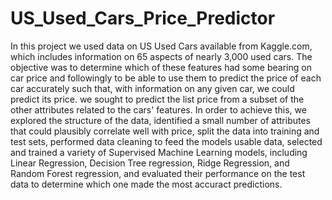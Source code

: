 # US_Used_Cars_Price_Predictor

In this project we used data on US Used Cars available from Kaggle.com, which includes information on 65 aspects of nearly 3,000 used cars. The objective was to determine which of these features had some bearing on car price and followingly to be able to use them to predict the price of each car accurately such that, with information on any given car, we could predict its price. we sought to predict the list price from a subset of the other attributes related to the cars' features. In order to achieve this, we explored the structure of the data, identified a small number of attributes that could plausibly correlate well with price, split the data into training and test sets, performed data cleaning to feed the models usable data, 
selected and trained a variety of Supervised Machine Learning models, including Linear Regression, Decision Tree regression, Ridge Regression, and Random Forest regression, and evaluated their performance on the test data to determine which one made the most accuract predictions.
